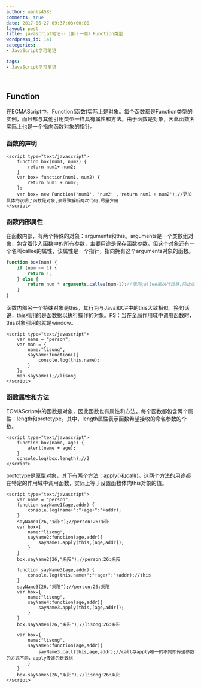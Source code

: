 ```yaml
---
author: wanls4583
comments: true
date: 2017-06-27 09:37:03+00:00
layout: post
title: javascript笔记--（第十一章）Function类型
wordpress_id: 141
categories:
- JavaScript学习笔记

tags:
- JavaScript学习笔记

---
```

## Function
在ECMAScript中，Function(函数)实际上是对象。每个函数都是Function类型的实例，而且都与其他引用类型一样具有属性和方法。由于函数是对象，因此函数名实际上也是一个指向函数对象的指针。

### 函数的声明
```
<script type="text/javascript">
	function box(num1, num2) {
		return num1+ num2;
	}
	var box= function(num1, num2) {
		return num1 + num2;
	};
	var box= new Function('num1', 'num2' ,'return num1 + num2');//更加具体的说明了函数是对象,会导致解析两次代码,尽量少用
</script>
```
### 函数内部属性
在函数内部，有两个特殊的对象：arguments和this。arguments是一个类数组对象，包含着传入函数中的所有参数，主要用途是保存函数参数。但这个对象还有一个名叫callee的属性，该属性是一个指针，指向拥有这个arguments对象的函数。
```javascript
function box(num) {
	if (num <= 1) {
		return 1;
	} else {
		return num * arguments.callee(num-1);//使用callee来执行自身,防止如果box函数名称改变时，需要改变内部递归函数的民称
	}
}
```
函数内部另一个特殊对象是this，其行为与Java和C#中的this大致相似。换句话说，this引用的是函数据以执行操作的对象。PS：当在全局作用域中调用函数时，this对象引用的就是window。
```
<script type="text/javascript">
	var name = "person";
	var man = {
		name:"lisong",
		sayName:function(){
			console.log(this.name);
		}
	};
	man.sayName();//lisong
</script>
```
### 函数属性和方法
ECMAScript中的函数是对象，因此函数也有属性和方法。每个函数都包含两个属性：length和prototype。其中，length属性表示函数希望接收的命名参数的个数。
```
<script type="text/javascript">
	function box(name, age) {
		alert(name + age);
	}
	console.log(box.length);//2
</script>
```
prototype是原型对象，其下有两个方法：apply()和call()。这两个方法的用途都在特定的作用域中调用函数，实际上等于设置函数体内this对象的值。
```
<script type="text/javascript">
	var name = "person";
	function sayName1(age,addr) {
		console.log(name+":"+age+":"+addr);
	}
	sayName1(26,"耒阳");//person:26:耒阳
	var box={
		name:"lisong",
		sayName2:function(age,addr){
			sayName1.apply(this,[age,addr]);
		}
	}
	box.sayName2(26,"耒阳");//person:26:耒阳

	function sayName3(age,addr) {
		console.log(this.name+":"+age+":"+addr);//this
	}
	sayName3(26,"耒阳");//person:26:耒阳
	var box={
		name:"lisong",
		sayName4:function(age,addr){
			sayName3.apply(this,[age,addr]);
		}
	}
	box.sayName4(26,"耒阳");//lisong:26:耒阳

	var box={
		name:"lisong",
		sayName5:function(age,addr){
			sayName3.call(this,age,addr);//call与apply唯一的不同即传递参数的方式不同，apply传递的是数组
		}
	}
	box.sayName5(26,"耒阳");//lisong:26:耒阳
</script>
```


